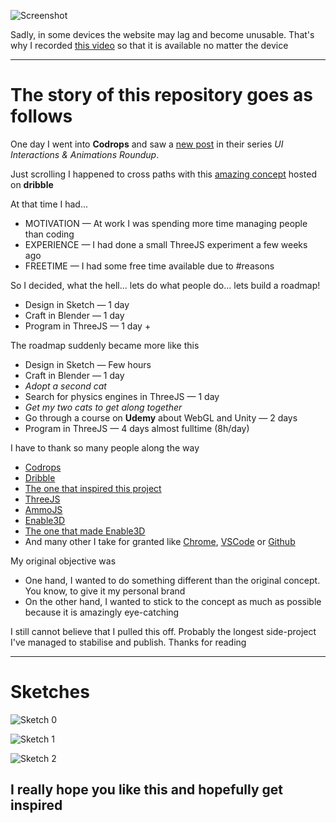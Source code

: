 ![Screenshot](/docs/Screenshot.png?raw=true "An screenshot for you if you are lazy enough not to go and watch the video but still leave your mouse over the picture for a while")

Sadly, in some devices the website may lag and become unusable. That's why I recorded [this video](https://www.youtube.com/watch?v=YkY33cy5BOE) so that it is available no matter the device

---

The story of this repository goes as follows
===

One day I went into **Codrops** and saw a [new post](https://tympanus.net/codrops/2020/09/22/ui-interactions-animations-roundup-10/) in their series *UI Interactions & Animations Roundup*.

Just scrolling I happened to cross paths with this [amazing concept](https://dribbble.com/shots/14072513-physics-3D-landing-page-concept) hosted on **dribble**

At that time I had...
- MOTIVATION — At work I was spending more time managing people than coding
- EXPERIENCE — I had done a small ThreeJS experiment a few weeks ago
- FREETIME — I had some free time available due to #reasons

So I decided, what the hell... lets do what people do... lets build a roadmap!

- Design in Sketch — 1 day
- Craft in Blender — 1 day
- Program in ThreeJS — 1 day +

The roadmap suddenly became more like this

- Design in Sketch — Few hours
- Craft in Blender — 1 day
- *Adopt a second cat*
- Search for physics engines in ThreeJS — 1 day
- *Get my two cats to get along together*
- Go through a course on **Udemy** about WebGL and Unity — 2 days
- Program in ThreeJS — 4 days almost fulltime (8h/day)

I have to thank so many people along the way

- [Codrops](https://tympanus.net/codrops/)
- [Dribble](https://dribbble.com/)
- [The one that inspired this project](https://dribbble.com/phamduyminh)
- [ThreeJS](https://threejs.org/)
- [AmmoJS](https://github.com/kripken/ammo.js/)
- [Enable3D](https://enable3d.io/)
- [The one that made Enable3D](https://github.com/yandeu)
- And many other I take for granted like [Chrome](https://www.google.com/chrome/), [VSCode](https://code.visualstudio.com/) or [Github](https://github.com/)

My original objective was

- One hand, I wanted to do something different than the original concept. You know, to give it my personal brand
- On the other hand, I wanted to stick to the concept as much as possible because it is amazingly eye-catching

I still cannot believe that I pulled this off. Probably the longest side-project I've managed to stabilise and publish. Thanks for reading

---

Sketches
===

![Sketch 0](/docs/Sketch0.png?raw=true "Initial Sketch in... well... sketch")

![Sketch 1](/docs/Sketch1.jpg?raw=true "One of the earlier sketches")

![Sketch 2](/docs/Sketch2.jpg?raw=true "Trying to land the 3rd scene")

I really hope you like this and hopefully get inspired
---